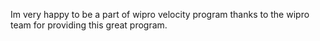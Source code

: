 Im very happy to be a part of wipro velocity program thanks to the wipro team for providing this great program.

